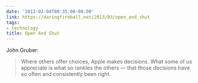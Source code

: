 ```yaml
---
date: '2013-03-04T08:35:00-08:00'
link: https://daringfireball.net/2013/03/open_and_shut
tags:
- technology
title: Open And Shut
---
```


John Gruber:

>Where others offer choices, Apple makes decisions. What some of us appreciate is what so rankles the others — that those decisions have so often and consistently been right.
